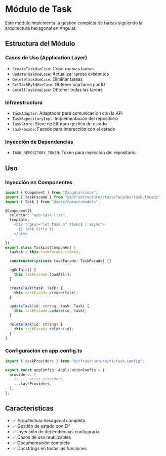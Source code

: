 # Módulo de Task

Este módulo implementa la gestión completa de tareas siguiendo la arquitectura hexagonal en Angular.

## Estructura del Módulo

### Casos de Uso (Application Layer)

- `CreateTaskUseCase`: Crear nuevas tareas
- `UpdateTaskUseCase`: Actualizar tareas existentes
- `DeleteTaskUseCase`: Eliminar tareas
- `GetTaskByIdUseCase`: Obtener una tarea por ID
- `GetAllTaskUseCase`: Obtener todas las tareas

### Infraestructura

- `TaskAdapter`: Adaptador para comunicación con la API
- `TaskRepositoryImpl`: Implementación del repositorio
- `TaskStore`: Store de Elf para gestión de estado
- `TaskFacade`: Facade para interacción con el estado

### Inyección de Dependencias

- `TASK_REPOSITORY_TOKEN`: Token para inyección del repositorio

## Uso

### Inyección en Componentes

```typescript
import { Component } from "@angular/core";
import { TaskFacade } from "@infrastructure/state/facades/task.facade";
import { Task } from "@core/domain/models";

@Component({
  selector: "app-task-list",
  template: `
    <div *ngFor="let task of tasks$ | async">
      {{ task.title }}
    </div>
  `,
})
export class TaskListComponent {
  tasks$ = this.taskFacade.items$;

  constructor(private taskFacade: TaskFacade) {}

  ngOnInit() {
    this.taskFacade.loadAll();
  }

  createTask(task: Task) {
    this.taskFacade.create(task);
  }

  updateTask(id: string, task: Task) {
    this.taskFacade.update(id, task);
  }

  deleteTask(id: string) {
    this.taskFacade.delete(id);
  }
}
```

### Configuración en app.config.ts

```typescript
import { taskProviders } from "@infrastructure/di/task.config";

export const appConfig: ApplicationConfig = {
  providers: [
    // ... otros providers
    ...taskProviders,
  ],
};
```

## Características

- ✅ Arquitectura hexagonal completa
- ✅ Gestión de estado con Elf
- ✅ Inyección de dependencias configurada
- ✅ Casos de uso reutilizables
- ✅ Documentación completa
- ✅ Docstrings en todas las funciones
